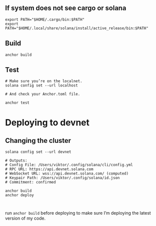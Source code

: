 ## If system does not see cargo or solana

```
export PATH="$HOME/.cargo/bin:$PATH"
export PATH="$HOME/.local/share/solana/install/active_release/bin:$PATH"
```

## Build

```
anchor build
```

## Test

```
# Make sure you’re on the localnet.
solana config set --url localhost

# And check your Anchor.toml file.

anchor test
```

# Deploying to devnet

## Changing the cluster

```
solana config set --url devnet

# Outputs:
# Config File: /Users/viktor/.config/solana/cli/config.yml
# RPC URL: https://api.devnet.solana.com
# WebSocket URL: wss://api.devnet.solana.com/ (computed)
# Keypair Path: /Users/viktor/.config/solana/id.json
# Commitment: confirmed
```

```
anchor build
anchor deploy



```

run `anchor build` before deploying to make sure I’m deploying the latest version of my code.
